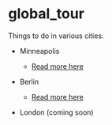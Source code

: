 # global_tour

Things to do in various cities:
- Minneapolis
  - [Read more here](https://github.com/mariellefoster/global_tour/blob/master/minneapolis_tour.md)

- Berlin
  - [Read more here](https://github.com/mariellefoster/global_tour/blob/master/berlin_tour.md)

- London (coming soon)


